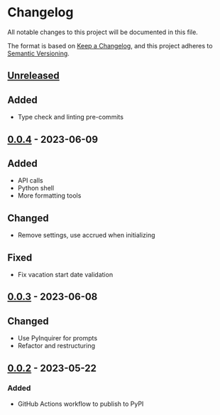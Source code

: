 # Changelog

All notable changes to this project will be documented in this file.

The format is based on [Keep a Changelog](https://keepachangelog.com/en/1.0.0/),
and this project adheres to [Semantic Versioning](https://semver.org/spec/v2.0.0.html).

## [Unreleased]

## Added

- Type check and linting pre-commits

## [0.0.4] - 2023-06-09

## Added

- API calls
- Python shell
- More formatting tools

## Changed

- Remove settings, use accrued when initializing

## Fixed

- Fix vacation start date validation

## [0.0.3] - 2023-06-08

## Changed

- Use PyInquirer for prompts
- Refactor and restructuring

## [0.0.2] - 2023-05-22

### Added

- GitHub Actions workflow to publish to PyPI

[unreleased]: https://github.com/tifa/timeoff/compare/v0.0.4...HEAD
[0.0.4]: https://github.com/tifa/timeoff/releases/tag/v0.0.3...v0.0.4
[0.0.3]: https://github.com/tifa/timeoff/releases/tag/v0.0.2...v0.0.3
[0.0.2]: https://github.com/tifa/timeoff/releases/tag/v0.0.1...v0.0.2
[0.0.1]: https://github.com/tifa/timeoff/releases/tag/v0.0.1
